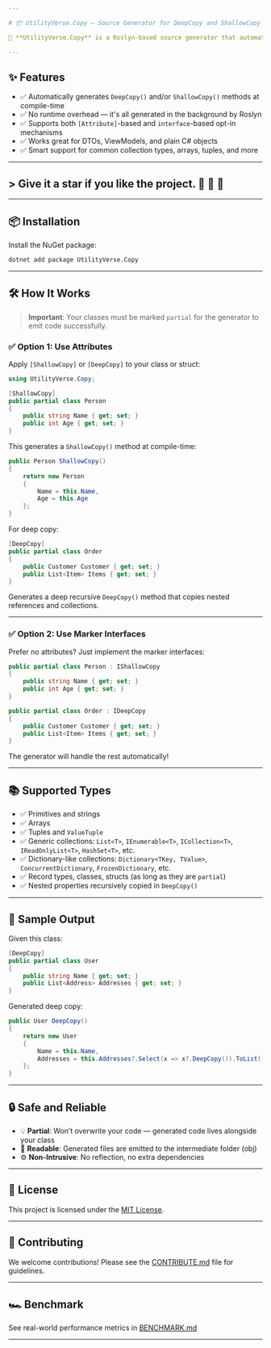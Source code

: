 ```yaml
---

# 📦 UtilityVerse.Copy — Source Generator for DeepCopy and ShallowCopy in C\#

🚀 **UtilityVerse.Copy** is a Roslyn-based source generator that automatically creates `DeepCopy()` and `ShallowCopy()` methods for your models. Eliminate repetitive boilerplate and enjoy clean, maintainable code with zero runtime dependencies.

---
```


## ✨ Features

* ✅ Automatically generates `DeepCopy()` and/or `ShallowCopy()` methods at compile-time
* ✅ No runtime overhead — it's all generated in the background by Roslyn
* ✅ Supports both `[Attribute]`-based and `interface`-based opt-in mechanisms
* ✅ Works great for DTOs, ViewModels, and plain C# objects
* ✅ Smart support for common collection types, arrays, tuples, and more

---


## > Give it a star if you like the project. 👏 🌠 🌟


---

## 📦 Installation

Install the NuGet package:

```bash
dotnet add package UtilityVerse.Copy
```

---

## 🛠️ How It Works

> **Important**: Your classes must be marked `partial` for the generator to emit code successfully.

### ✅ Option 1: Use Attributes

Apply `[ShallowCopy]` or `[DeepCopy]` to your class or struct:

```csharp
using UtilityVerse.Copy;

[ShallowCopy]
public partial class Person
{
    public string Name { get; set; }
    public int Age { get; set; }
}
```

This generates a `ShallowCopy()` method at compile-time:

```csharp
public Person ShallowCopy()
{
    return new Person
    {
        Name = this.Name,
        Age = this.Age
    };
}
```

For deep copy:

```csharp
[DeepCopy]
public partial class Order
{
    public Customer Customer { get; set; }
    public List<Item> Items { get; set; }
}
```

Generates a deep recursive `DeepCopy()` method that copies nested references and collections.

---

### ✅ Option 2: Use Marker Interfaces

Prefer no attributes? Just implement the marker interfaces:

```csharp
public partial class Person : IShallowCopy
{
    public string Name { get; set; }
    public int Age { get; set; }
}
```

```csharp
public partial class Order : IDeepCopy
{
    public Customer Customer { get; set; }
    public List<Item> Items { get; set; }
}
```

The generator will handle the rest automatically!

---

## 📚 Supported Types

* ✅ Primitives and strings
* ✅ Arrays
* ✅ Tuples and `ValueTuple`
* ✅ Generic collections: `List<T>`, `IEnumerable<T>`, `ICollection<T>`, `IReadOnlyList<T>`, `HashSet<T>`, etc.
* ✅ Dictionary-like collections: `Dictionary<TKey, TValue>`, `ConcurrentDictionary`, `FrozenDictionary`, etc.
* ✅ Record types, classes, structs (as long as they are `partial`)
* ✅ Nested properties recursively copied in `DeepCopy()`

---

## 🧪 Sample Output

Given this class:

```csharp
[DeepCopy]
public partial class User
{
    public string Name { get; set; }
    public List<Address> Addresses { get; set; }
}
```

Generated deep copy:

```csharp
public User DeepCopy()
{
    return new User
    {
        Name = this.Name,
        Addresses = this.Addresses?.Select(x => x?.DeepCopy()).ToList()
    };
}
```

---

## 🔒 Safe and Reliable

* 💡 **Partial**: Won’t overwrite your code — generated code lives alongside your class
* 🧾 **Readable**: Generated files are emitted to the intermediate folder (obj)
* ⚙️ **Non-Intrusive**: No reflection, no extra dependencies

---

## 📄 License

This project is licensed under the [MIT License](LICENSE).

---

## 🤝 Contributing

We welcome contributions! Please see the [CONTRIBUTE.md](CONTRIBUTE.md) file for guidelines.

---

## 🏎️ Benchmark

See real-world performance metrics in [BENCHMARK.md](BENCHMARK.md)

---